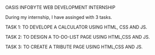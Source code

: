 OASIS INFOBYTE WEB DEVELOPMENT INTERNSHIP

  During my internship, I have assinged with 3 tasks. 
  
  TASK 1: TO DEVELOPE A CALCULATOR USING HTML, CSS AND JS. 
  
  TASK 2: TO DESIGN A TO-DO-LIST PAGE USING HTML,CSS AND JS. 
  
  TASK 3: TO CREATE A TRIBUTE PAGE USING HTML,CSS AND JS.
